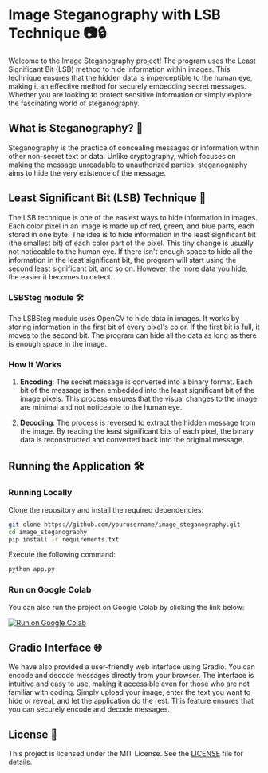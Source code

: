 # Image Steganography with LSB Technique 📷🔒

Welcome to the Image Steganography project! The program uses the Least Significant Bit (LSB) method to hide information within images. This technique ensures that the hidden data is imperceptible to the human eye, making it an effective method for securely embedding secret messages. Whether you are looking to protect sensitive information or simply explore the fascinating world of steganography.

## What is Steganography? 🤔

Steganography is the practice of concealing messages or information within other non-secret text or data. Unlike cryptography, which focuses on making the message unreadable to unauthorized parties, steganography aims to hide the very existence of the message.

## Least Significant Bit (LSB) Technique 🧩

The LSB technique is one of the easiest ways to hide information in images. Each color pixel in an image is made up of red, green, and blue parts, each stored in one byte. The idea is to hide information in the least significant bit (the smallest bit) of each color part of the pixel. This tiny change is usually not noticeable to the human eye. If there isn't enough space to hide all the information in the least significant bit, the program will start using the second least significant bit, and so on. However, the more data you hide, the easier it becomes to detect.

### LSBSteg module 🛠️

The LSBSteg module uses OpenCV to hide data in images. It works by storing information in the first bit of every pixel's color. If the first bit is full, it moves to the second bit. The program can hide all the data as long as there is enough space in the image.

### How It Works

1. **Encoding**: The secret message is converted into a binary format. Each bit of the message is then embedded into the least significant bit of the image pixels. This process ensures that the visual changes to the image are minimal and not noticeable to the human eye.
 
2. **Decoding**: The process is reversed to extract the hidden message from the image. By reading the least significant bits of each pixel, the binary data is reconstructed and converted back into the original message.

## Running the Application 🛠️

### Running Locally

Clone the repository and install the required dependencies:

```bash
git clone https://github.com/yourusername/image_steganography.git
cd image_steganography
pip install -r requirements.txt
```

Execute the following command:

```bash
python app.py
```

### Run on Google Colab

You can also run the project on Google Colab by clicking the link below:

<a href="https://colab.research.google.com/github/kshuxx/image_steganography/blob/main/image_steganography.ipynb"><img alt="Run on Google Colab" src="https://img.shields.io/badge/Colab-F9AB00?style=for-the-badge&logo=googlecolab&color=525252">
</a>

## Gradio Interface 🌐

We have also provided a user-friendly web interface using Gradio. You can encode and decode messages directly from your browser. The interface is intuitive and easy to use, making it accessible even for those who are not familiar with coding. Simply upload your image, enter the text you want to hide or reveal, and let the application do the rest. This feature ensures that you can securely encode and decode messages.

## License 📄

This project is licensed under the MIT License. See the [LICENSE](LICENSE) file for details.